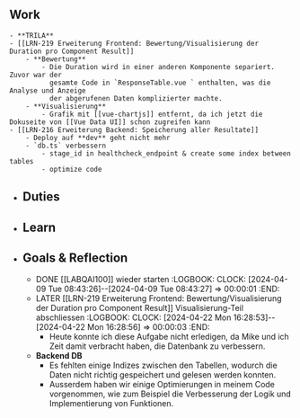 ## Work
	- **TRILA**
	- [[LRN-219 Erweiterung Frontend: Bewertung/Visualisierung der Duration pro Component Result]]
		- **Bewertung**
			- Die Duration wird in einer anderen Komponente separiert. Zuvor war der 
			  gesamte Code in `ResponseTable.vue ` enthalten, was die Analyse und Anzeige
			  der abgerufenen Daten komplizierter machte.
		- **Visualisierung**
			- Grafik mit [[vue-chartjs]] entfernt, da ich jetzt die Dokuseite von [[Vue Data UI]] schon zugreifen kann
	- [[LRN-216 Erweiterung Backend: Speicherung aller Resultate]]
		- Deploy auf **dev** geht nicht mehr
		- `db.ts` verbessern
			- stage_id in healthcheck_endpoint & create some index between tables
			- optimize code
- ## Duties
- ## Learn
- ## Goals & Reflection
	- DONE [[LABQAI100]] wieder starten
	  :LOGBOOK:
	  CLOCK: [2024-04-09 Tue 08:43:26]--[2024-04-09 Tue 08:43:27] =>  00:00:01
	  :END:
	- LATER [[LRN-219 Erweiterung Frontend: Bewertung/Visualisierung der Duration pro Component Result]] Visualisierung-Teil abschliessen
	  :LOGBOOK:
	  CLOCK: [2024-04-22 Mon 16:28:53]--[2024-04-22 Mon 16:28:56] =>  00:00:03
	  :END:
		- Heute konnte ich diese Aufgabe nicht erledigen, da Mike und ich Zeit damit verbracht haben, die Datenbank zu verbessern.
	- **Backend DB**
		- Es fehlten einige Indizes zwischen den Tabellen, wodurch die Daten nicht richtig gespeichert und gelesen werden konnten.
		- Ausserdem haben wir einige Optimierungen in meinem Code vorgenommen, wie zum Beispiel die Verbesserung der Logik und Implementierung von Funktionen.